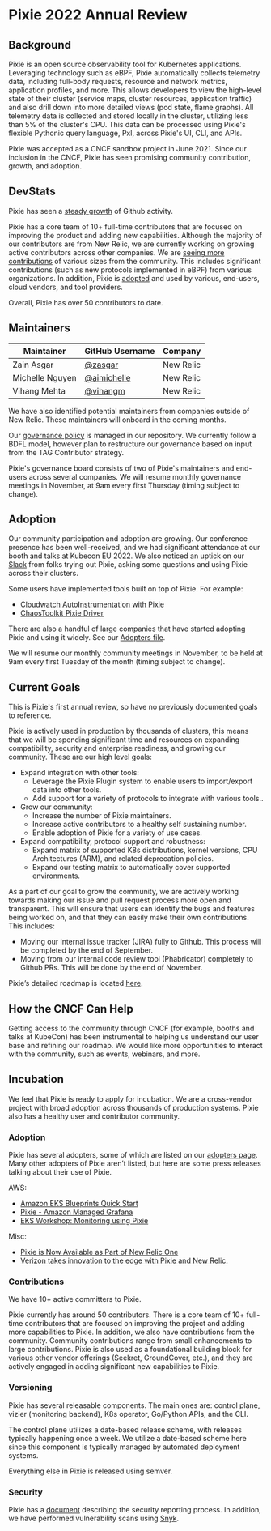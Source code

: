 # Pixie 2022 Annual Review

## Background

Pixie is an open source observability tool for Kubernetes applications. Leveraging technology such as eBPF, Pixie automatically collects telemetry data, including full-body requests, resource and network metrics, application profiles, and more. This allows developers to view the high-level state of their cluster (service maps, cluster resources, application traffic) and also drill down into more detailed views (pod state, flame graphs). All telemetry data is collected and stored locally in the cluster, utilizing less than 5% of the cluster's CPU. This data can be processed using Pixie's flexible Pythonic query language, Pxl, across Pixie's UI, CLI, and APIs. 

Pixie was accepted as a CNCF sandbox project in June 2021. Since our inclusion in the CNCF, Pixie has seen promising community contribution, growth, and adoption.

## DevStats

Pixie has seen a [steady growth](https://pixie.devstats.cncf.io/d/3/stars-and-forks-by-repository?orgId=1&from=now-1y&to=now) of Github activity. 

Pixie has a core team of 10+ full-time contributors that are focused on improving the product and adding new capabilities. Although the majority of our contributors are from New Relic, we are currently working on growing active contributors across other companies. We are [seeing more contributions](https://pixie.devstats.cncf.io/d/74/contributions-chart?orgId=1&var-period=d7&var-metric=contributions&from=now-1y&to=now) of various sizes from the community. This includes significant contributions (such as new protocols implemented in eBPF) from various organizations. In addition, Pixie is [adopted](https://github.com/pixie-io/pixie/blob/main/ADOPTERS.md) and used by various, end-users, cloud vendors, and tool providers.
 
Overall, Pixie has over 50 contributors to date. 

## Maintainers

| Maintainer       | GitHub Username                               | Company     |
| ---------------- | --------------------------------------------- | ----------- |
| Zain Asgar       | [@zasgar](https://github.com/zasgar)          | New Relic   |
| Michelle Nguyen  | [@aimichelle](https://github.com/aimichelle)  | New Relic   |
| Vihang Mehta     | [@vihangm](https://github.com/vihangm)        | New Relic   |

We have also identified potential maintainers from companies outside of New Relic. These maintainers will onboard in the coming months.

Our [governance policy](https://github.com/pixie-io/pixie/blob/main/GOVERNANCE.md) is managed in our repository. We currently follow a BDFL model, however plan to restructure our governance based on input from the TAG Contributor strategy. 

Pixie's governance board consists of two of Pixie's maintainers and end-users across several companies. We will resume monthly governance meetings in November, at 9am every first Thursday (timing subject to change).

## Adoption
 
Our community participation and adoption are growing. Our conference presence has been well-received, and we had significant attendance at our booth and talks at Kubecon EU 2022.
We also noticed an uptick on our [Slack](https://slackin.px.dev/) from folks trying out Pixie, asking some questions and using Pixie across their clusters.
 
Some users have implemented tools built on top of Pixie. For example:

- [Cloudwatch AutoInstrumentation with Pixie](https://github.com/anshrma/pixie-autoinstrumentation-with-cloudwatch) 
- [ChaosToolkit Pixie Driver](https://chaostoolkit.org/drivers/pixie/)
 
There are also a handful of large companies that have started adopting Pixie and using it widely. See our [Adopters file](https://github.com/pixie-io/pixie/blob/main/ADOPTERS.md).

We will resume our monthly community meetings in November, to be held at 9am every first Tuesday of the month (timing subject to change). 

## Current Goals

This is Pixie's first annual review, so have no previously documented goals to reference.

Pixie is actively used in production by thousands of clusters, this means that we will be spending significant time and resources on expanding compatibility, security and enterprise readiness, and growing our community. These are our high level goals:
 
- Expand integration with other tools:
  - Leverage the Pixie Plugin system to enable users to import/export data into other tools.
  - Add support for a variety of protocols to integrate with various tools..
- Grow our community:
  - Increase the number of Pixie maintainers.
  - Increase active contributors to a healthy self sustaining number.
  - Enable adoption of Pixie for a variety of use cases.
- Expand compatibility, protocol support and robustness:
  - Expand matrix of supported K8s distributions, kernel versions, CPU Architectures (ARM), and related deprecation policies.
  - Expand our testing matrix to automatically cover supported environments. 
 
As a part of our goal to grow the community, we are actively working towards making our issue and pull request process more open and transparent. This will ensure that users can identify the bugs and features being worked on, and that they can easily make their own contributions. This includes:

- Moving our internal issue tracker (JIRA) fully to Github. This process will be completed by the end of September.                                                         
- Moving from our internal code review tool (Phabricator) completely to Github PRs. This will be done by the end of November.


Pixie’s detailed roadmap is located [here](https://docs.google.com/spreadsheets/d/1tS9BxGaiu8P2Iq-ucxhicyteOH2hjVDRR80jCrsBANw/edit#gid=0).

## How the CNCF Can Help

Getting access to the community through CNCF (for example, booths and talks at KubeCon) has been instrumental to helping us understand our user base and refining our roadmap. We would like more opportunities to interact with the community, such as events, webinars, and more.

## Incubation 

We feel that Pixie is ready to apply for incubation. We are a cross-vendor project with broad adoption across thousands of production systems. Pixie also has a healthy user and contributor community. 

### Adoption

Pixie has several adopters, some of which are listed on our [adopters page](https://github.com/pixie-io/pixie/blob/main/ADOPTERS.md). Many other adopters of Pixie aren’t listed, but here are some press releases talking about their use of Pixie.
  
AWS:

- [Amazon EKS Blueprints Quick Start](https://aws-quickstart.github.io/cdk-eks-blueprints/addons/pixie/)
- [Pixie - Amazon Managed Grafana](https://docs.aws.amazon.com/grafana/latest/userguide/ds-pixie.html) 
- [EKS Workshop: Monitoring using Pixie](https://www.eksworkshop.com/intermediate/241_pixie/)

Misc: 

- [Pixie is Now Available as Part of New Relic One](https://newrelic.com/blog/how-to-relic/kubernetes-monitoring-pixie-ga)
- [Verizon takes innovation to the edge with Pixie and New Relic.](https://newrelic.com/customers/verizon?utm_campaign=PostBeyond&utm_source=Twitter&utm_medium=%23362600&utm_term=Verizon)

### Contributions

We have 10+ active committers to Pixie.

Pixie currently has around 50 contributors. There is a core team of 10+ full-time contributors that are focused on improving the project and adding more capabilities to Pixie. In addition, we also have contributions from the community. Community contributions range from small enhancements to large contributions. Pixie is also used as a foundational building block for various other vendor offerings (Seekret, GroundCover, etc.), and they are actively engaged in adding significant new capabilities to Pixie.

### Versioning

Pixie has several releasable components. The main ones are: control plane, vizier (monitoring backend), K8s operator, Go/Python APIs, and the CLI. 
 
The control plane utilizes a date-based release scheme, with releases typically happening once a week. We utilize a date-based scheme here since this component is typically managed by automated deployment systems. 
 
Everything else in Pixie is released using semver.

### Security

Pixie has a [document](https://github.com/pixie-io/pixie/blob/main/SECURITY.md) describing the security reporting process. In addition, we have performed vulnerability scans using [Snyk](https://app.snyk.io/org/pixie).


